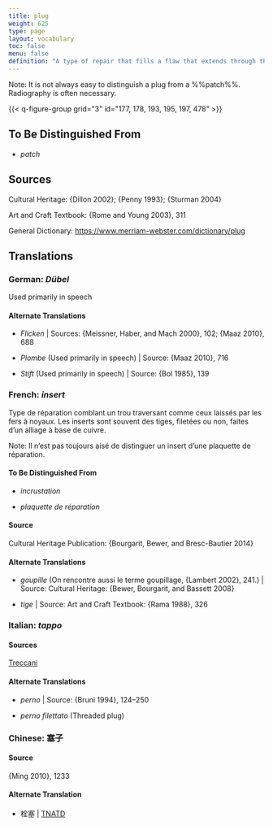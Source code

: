 ```yaml
---
title: plug
weight: 625
type: page
layout: vocabulary
toc: false
menu: false
definition: "A type of repair that fills a flaw that extends through the full thickness of the metal wall, for example those that occur with the removal of core pins and armature rods. Circular plugs are often threaded in order to mechanically lock them in place. See [I.4](#I.4)."
---
```


<div class="backmatter">
Note: It is not always easy to distinguish a plug from a %%patch%%. Radiography is often necessary.
</div>

{{< q-figure-group grid="3" id="177, 178, 193, 195, 197, 478" >}}

## To Be Distinguished From

- *patch*

## Sources

Cultural Heritage: {Dillon 2002}; {Penny 1993}; {Sturman 2004}

Art and Craft Textbook: {Rome and Young 2003}, 311

General Dictionary: <https://www.merriam-webster.com/dictionary/plug>

## Translations

<div class="accordion">

### **German**: *Dübel*

Used primarily in speech

#### Alternate Translations

- *Flicken* | Sources: {Meissner, Haber, and Mach 2000}, 102; {Maaz 2010}, 688

- *Plombe* (Used primarily in speech) | Source: {Maaz 2010}, 716

- *Stift* (Used primarily in speech) | Source: {Bol 1985}, 139

### **French**: *insert*

Type de réparation comblant un trou traversant comme ceux laissés par les fers à noyaux. Les inserts sont souvent des tiges, filetées ou non, faites d’un alliage à base de cuivre.

<div class="backmatter">
Note: Il n’est pas toujours aisé de distinguer un insert d’une plaquette de réparation.
</div>

#### To Be Distinguished From

- *incrustation*

- *plaquette de réparation*

#### Source

Cultural Heritage Publication: {Bourgarit, Bewer, and Bresc-Bautier 2014}

#### Alternate Translations

- *goupille* (On rencontre aussi le terme goupillage, {Lambert 2002}, 241.) | Source: Cultural Heritage: {Bewer, Bourgarit, and Bassett 2008}

- *tige* | Source: Art and Craft Textbook: {Rama 1988}, 326

### **Italian**: *tappo*

#### Sources

[Treccani](https://www.treccani.it/vocabolario/tappo/)

#### Alternate Translations

- *perno* | Source: {Bruni 1994}, 124–250

- *perno filettato* (Threaded plug)

### **Chinese**: 塞子

#### Source

{Ming 2010}, 1233

#### Alternate Translation

- 栓塞 | [TNATD](https://terms.naer.edu.tw/detail/625440/?index=3)

</div>
